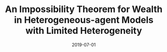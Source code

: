 ---
title: "An Impossibility Theorem for Wealth in Heterogeneous-agent Models with Limited Heterogeneity"
collection: publications
link: https://doi.org/10.1016/j.jet.2019.04.001
venue: "Journal of Economic Theory"
date: 2019-07-01
coauthor: "John Stachurski"
wpurl: https://arxiv.org/abs/1807.08404
corrigendum: https://doi.org/10.1016/j.jet.2020.105066
excerpt: "👍(Power law, Theory, Macro) Prove the impossibility for the canonical Bewley-Huggett-Aiyagari model to generate heavier-tailed wealth than income."
---